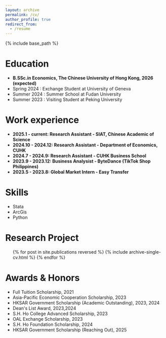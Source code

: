 ```yaml
---
layout: archive
permalink: /cv/
author_profile: true
redirect_from:
  - /resume
---
```


{% include base_path %}

Education
======
* __B.SSc.in Economics, The Chinese University of Hong Kong, 2026 (expected)__
* Spring 2024 : Exchange Student at University of Geneva
* Summer 2024 : Summer School at Fudan University
* Summer 2023 : Visiting Student at Peking University

Work experience
======
* __2025.1 - current: Research Assistant - SIAT, Chinese Academic of Science__
* __2024.10 - 2024.12: Research Assistant - Department of Economics, CUHK__
* __2024.7 - 2024.9: Research Assistant - CUHK Business School__
* __2023.9 - 2023.12: Business Analysist - ByteDance (TikTok Shop Philippines)__
* __2023.5 - 2023.8: Global Market Intern - Easy Transfer__

Skills
======
* Stata
* ArcGis
* Python

Research Project
======
  <ul>{% for post in site.publications reversed %}
    {% include archive-single-cv.html %}
  {% endfor %}</ul>

  
Awards & Honors
======
* Full Tuition Scholarship, 2021
* Asia-Pacific Economic Cooperation Scholarship, 2023
* HKSAR Government Scholarship (Academic Outstanding), 2023, 2024
* Dean's List Award, 2023,2024
* S.H. Ho College Advanced Scholarship, 2023
* OAL Exchange Scholarship, 2023
* S.H. Ho Foundation Scholarship, 2024
* HKSAR Government Scholarship (Reaching Out), 2025
